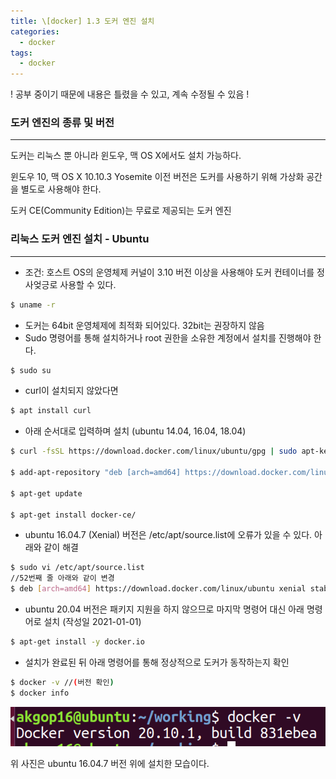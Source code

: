 ```yaml
---
title: \[docker] 1.3 도커 엔진 설치
categories: 
  - docker
tags: 
  - docker
---
```


! 공부 중이기 때문에 내용은 틀렸을 수 있고, 계속 수정될 수 있음 !

### 도커 엔진의 종류 및 버전

---

도커는 리눅스 뿐 아니라 윈도우, 맥 OS X에서도 설치 가능하다.

윈도우 10, 맥 OS X 10.10.3 Yosemite 이전 버전은 도커를 사용하기 위해 가상화 공간을 별도로 사용해야 한다.

도커 CE(Community Edition)는 무료로 제공되는 도커 엔진

### 리눅스 도커 엔진 설치 - Ubuntu

---

- 조건: 호스트 OS의 운영체제 커널이 3.10 버전 이상을 사용해야 도커 컨테이너를 정사엊긍로 사용할 수 있다.

```bash
$ uname -r
```

- 도커는 64bit 운영체제에 최적화 되어있다. 32bit는 권장하지 않음
- Sudo 명령어를 통해 설치하거나 root 권한을 소유한 계정에서 설치를 진행해야 한다.

```bash
$ sudo su
```

- curl이 설치되지 않았다면

```bash
$ apt install curl
```

- 아래 순서대로 입력하며 설치 (ubuntu 14.04, 16.04, 18.04)

```bash
$ curl -fsSL https://download.docker.com/linux/ubuntu/gpg | sudo apt-key add -

$ add-apt-repository "deb [arch=amd64] https://download.docker.com/linux/ubuntu $(lsb_release -cs) stable"

$ apt-get update

$ apt-get install docker-ce/
```

- ubuntu 16.04.7 (Xenial) 버전은 /etc/apt/source.list에 오류가 있을 수 있다. 아래와 같이 해결

```bash
$ sudo vi /etc/apt/source.list
//52번째 줄 아래와 같이 변경
$ deb [arch=amd64] https://download.docker.com/linux/ubuntu xenial stable
```

- ubuntu 20.04 버전은 패키지 지원을 하지 않으므로 마지막 명령어 대신 아래 명령어로 설치
(작성일 2021-01-01)

```bash
$ apt-get install -y docker.io
```

- 설치가 완료된 뒤 아래 명령어를 통해 정상적으로 도커가 동작하는지 확인

```bash
$ docker -v //(버전 확인)
$ docker info
```

![docker_version.png](/assets/images/docker/docker_version.png)

위 사진은 ubuntu 16.04.7 버전 위에 설치한 모습이다.